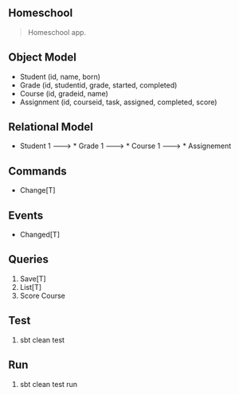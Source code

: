 Homeschool
----------
>Homeschool app.

Object Model
------------
* Student (id, name, born)
* Grade (id, studentid, grade, started, completed)
* Course (id, gradeid, name)
* Assignment (id, courseid, task, assigned, completed, score)

Relational Model
----------------
* Student 1 ---> * Grade 1 ---> * Course 1 ---> * Assignement

Commands
--------
* Change[T]

Events
------
* Changed[T]

Queries
-------
1. Save[T]
2. List[T]
3. Score Course

Test
----
1. sbt clean test

Run
---
1. sbt clean test run
